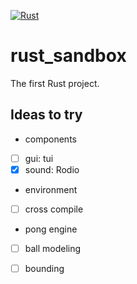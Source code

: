 
[![Rust](https://github.com/takamatsu-shyo/rust_sandbox/actions/workflows/rust.yml/badge.svg?branch=main&event=push)](https://github.com/takamatsu-shyo/rust_sandbox/actions/workflows/rust.yml)

# rust_sandbox
The first Rust project.

## Ideas to try
- components
- [ ] gui: tui
- [x] sound: Rodio
- environment
- [ ] cross compile
- pong  engine
- [ ] ball modeling
- [ ] bounding

